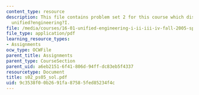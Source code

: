 ```yaml
---
content_type: resource
description: This file contains problem set 2 for this course which discusses about
  unified?engineering?I.
file: /media/courses/16-01-unified-engineering-i-ii-iii-iv-fall-2005-spring-2006/9c3538f00b2691fa87585fed85234f4c_s02_ps05_sol.pdf
file_type: application/pdf
learning_resource_types:
- Assignments
ocw_type: OCWFile
parent_title: Assignments
parent_type: CourseSection
parent_uid: a6eb2151-6f41-806d-94ff-dc83eb5f4337
resourcetype: Document
title: s02_ps05_sol.pdf
uid: 9c3538f0-0b26-91fa-8758-5fed85234f4c
---
```

